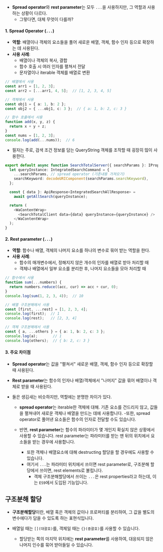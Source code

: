 - **Spread operator**와 **rest parameter**는 모두 `...`을 사용하지만, 그 역할과 사용하는 상황이 다르다.
	- 그렇다면, 대체 무엇이 다를까?


#### 1. Spread Operator (`...`)

- **역할**: 배열이나 객체의 요소들을 풀어 새로운 배열, 객체, 함수 인자 등으로 확장하는 데 사용된다.
- **사용 사례**:
    - 배열이나 객체의 복사, 결합
    - 함수 호출 시 여러 인자를 펼쳐서 전달
    - 문자열이나 iterable 객체를 배열로 변환

```ts
// 배열에서 사용
const arr1 = [1, 2, 3];
const arr2 = [...arr1, 4, 5];  // [1, 2, 3, 4, 5]

// 객체에서 사용
const obj1 = { a: 1, b: 2 };
const obj2 = { ...obj1, c: 3 };  // { a: 1, b: 2, c: 3 }

// 함수 호출에서 사용
function add(x, y, z) {
  return x + y + z;
}
const nums = [1, 2, 3];
console.log(add(...nums));  // 6
```

- 필자는 주로, 검색 조건 정보를 담는 QueryString 객체를 조작할 때 굉장히 많이 사용한다.
```ts
export default async function SearchTotalServer({ searchParams }: IProps) {
  let queryInstance: IntegratedSearchCommand = {
    ...searchParams, // spread operator (기존내용 가져오기)
    searchKeyword: decodeURIComponent(searchParams.searchKeyword),
  };

  const { data }: ApiResponse<IntegratedSearchAllResponse> =
    await getAllSearch(queryInstance);

  return (
    <WaContentWrap>
      <SearchTotalClient data={data} queryInstance={queryInstance} />
    </WaContentWrap>
  );
}
```


#### 2. Rest parameter (`...`)

- **역할**: 함수나 배열, 객체의 나머지 요소를 하나의 변수로 묶어 받는 역할을 한다.
- **사용 사례**:
    - 함수의 매개변수에서, 정해지지 않은 개수의 인자를 배열로 받아 처리할 때
    - 객체나 배열에서 일부 요소를 분리한 후, 나머지 요소들을 모아 처리할 때

```ts
// 함수에서 사용
function sum(...numbers) {
  return numbers.reduce((acc, cur) => acc + cur, 0);
}
console.log(sum(1, 2, 3, 4));  // 10

// 배열 구조분해에서 사용
const [first, ...rest] = [1, 2, 3, 4];
console.log(first);  // 1
console.log(rest);   // [2, 3, 4]

// 객체 구조분해에서 사용
const { a, ...others } = { a: 1, b: 2, c: 3 };
console.log(a);       // 1
console.log(others);  // { b: 2, c: 3 }
```


#### 3. 주요 차이점

- **Spread operator**는 값을 "펼쳐서" 새로운 배열, 객체, 함수 인자 등으로 확장할 때 사용된다.
- **Rest parameter**는 함수의 인자나 배열/객체에서 "나머지" 값을 묶어 배열이나 객체로 받을 때 사용된다.

- 둘은 생김새는 비슷하지만, 역할에는 분명한 차이가 있다.
    - **spread operator**는 iterable한 객체에 대해. 기존 요소를 건드리지 않고, 값들을 펼쳐내어 새로운 객체나 배열을 만드는 데에 사용합니다.
        -또한, spread operator로 풀어낸 요소들은 함수의 인자로 전달할 수도 있습니다.

    - 반면, **rest parameter**는 함수의 파라미터가 몇 개인지 확실치 않은 상황에서 사용할 수 있습니다. rest parameter는 파라미터를 받는 맨 뒤의 위치에서 요소들을 받는 경우에 사용합니다.
        - 또한 객체나 배열요소에 대해 destructing 할당을 할 경우에도 사용할 수 있습니다.
        - 여기서 `...`는 파라미터 위치에서 쓰이면 rest parameter로, 구조분해 할당에서 쓰이면, rest elements로 불립니다.
            - 객체 구조분해할당에서 쓰이는 `...`은 rest properties라고 하는데, 이는 `ES9`에서 도입된 기능입니다.


## 구조분해 할당

- **구조분해할당**이란, 배열 혹은 객체의 값이나 프로퍼티를 분리하여, 그 값을 별도의 변수에다가 담을 수 있도록 하는 표현식입니다.
    
- 배열일 때는 `[](대괄호)`를, 객체일 때는 `{}(중괄호)`를 사용할 수 있습니다.
    
    - 할당받는 쪽의 마지막 위치에는 **rest parameter**를 사용하여, 대응되지 않은 나머지 인수를 묶어 받아들일 수 있습니다.